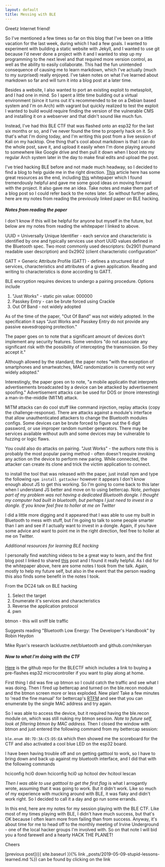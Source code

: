 ```yaml
---
layout: default
title: Messing with BLE
---
```


Greetz Internet friend!

So I've mentioned a few times so far on this blog that I've been on a little vacation for the last week, during which I had a few goals. I wanted to experiment with building a static website with Jekyll, and I wanted to use git because I'd never done a project with it and I wanted to step up my programming to the next level and that required more version control, as well as the ability to easily collaborate. This had the fun unintended consequence of causing me to learn markdown, which I've actually (much to my surprised) really enjoyed. I've taken notes on what I've learned about markdown so far and will turn it into a blog post at a later time.

Besides a website, I also wanted to port an existing exploit to metasploit, and I had one in mind. So I spent a little time building out a virtual environment (since it turns out it's recommended to be on a Debian based system and I'm on Arch) with vagrant but quickly realized to test the exploit I wanted to build would require finding the version of the vulnerable CMS and installing it on a webserver and that didn't sound like much fun.

Instead, I've had this BLE CTF that was flashed onto an esp32 for the last six months or so, and I've never found the time to properly hack on it. So that's what I'm doing today, and I'm writing this post from a live session of Kali on my hacktop. One thing that's cool about markdown is that I can do the whole post, save it, and upload it easily when I'm done playing around to somewhere like Google drive and then pull it down when I boot into my regular Arch system later in the day to make final edits and upload the post.

I've tried hacking BLE before and not made much headway, so I decided to find a blog to help guide me in the right direction. [This]("https://www.davidsopas.com/my-notes-on-hacking-ble-list-of-resources/") article here has some great resources as the end, including [this]("https://github.com/securing/docs/blob/master/whitepaper.pdf") whitepaper which I found tremendously helpful and gave me some good ideas on moving forward with the project. It also gave me an idea. Take notes and make them part of a blog post so I could refer back to the notes later. So without further adieu, here are my notes from reading the previously linked paper on BLE hacking.

#### *Notes from reading the paper*

I don't know if this will be helpful for anyone but myself in the future, but below are my notes from reading the whitepaper I linked to above.

UUID = Universally Unique Identifier - each service and characteristic is identified by one and typically services use short UUID values defined in the Bluetooth spec. Two most commonly used descriptors: 0x2901 (humand readable user description) and 0x2902 (client characteristic configuration"

GATT = Generic Attribute Profile (GATT) - defines a structured list of services, characteristics and attributes of a given application. Reading and writing to characteristics is done according to GATT. 

BLE encryption requires devices to undergo a pairing procedure. Options include 

1. "Just Works" - static pin value: 000000
1. Passkey Entry - can be brute forced using Crackle
1. Out Of Band - not widely adopted

As of the time of the paper, "Out Of Band" was not widely adopted. In the specification it says "Just Works and Passkey Entry do not provide any passive eavesdropping protection." 

The paper goes on to note that a significant amount of devices don't implement any security features. Some vendors "do not associate any significant risk with the possibility of intercepting the transmission. So they accept it."

Although allowed by the standard, the paper notes "with the exception of smartphones and smartwatches, MAC randomization is currently not very widely adopted."

Interestingly, the paper goes on to note, "a mobile applicatin that interprets advertisements broadcasted by a device can be attacked by advertisement spoofing." Advertisement attacks can be used for DOS or \(more interesting\) a man-in-the-middle (MITM) attack.

MITM attacks can do cool stuff like command injection, replay attacks \(copy the challenge\-response\). There are attacks against a module's interface that allow unauthenticated attackers to change the Bluetooth modules configs. Some devices can be brute forced to figure out the 6 digit password, or use improper random number generators. There may be services available without auth and some devices may be vulnerable to fuzzing or logic flaws. 

You could also do attacks on pairing. "Just Works" - the authors note this is probably the most popular paring method - often doesn't require invoking any action on the device to perform new paring. While connected, the attacker can create its clone and trick the victim application to connect. 

to install the tool that was released with the paper, just install npm and type the following `npm install gattacker` however it appears I don't know enough about JS to get this working. So I'm going to come back to this later when I understand JS better and move on to using bettercap. *Note, perhaps part of my problem was not having a dedicated Bluetooth dongle. I thought my computer had built in bluetooth, but perhaps I just need to invest in a dongle. If you know feel free to holler at me on Twitter* 

I did a little more digging and it appeared that I was able to use my built in Bluetooth to mess with stuff, but I'm going to talk to some people smarter than I am and see if I actually want to invest in a dongle. Again, if you have some advice and want to point me in the right direction, feel free to holler at me on Twitter.

 *Additional resources for learning BLE hacking*

I personally find watching videos to be a great way to learn, and the first blog post I linked to shared [this]("https://www.youtube.com/watch?v=oP6sx2cObrY") post and I found it really helpful. As I did for the whitepaper above, here are some notes I took from the talk. Again, mostly to help my future self, but also in the event that the person reading this also finds some benefit in the notes I took.

From the DC24 talk on BLE hacking

1. Select the target 
1. Enumerate it's services and characteristics
1. Reverse the application protocol
1. pwn

btmon - this will sniff ble traffic

Suggests reading "Bluetooth Low Energy: The Developer's Handbook" by Robin Heydon

Mike Ryan's research lacklustre.net/bluetooth and github.com/mikeryan

#### *Now to what I'm doing with the CTF*

[Here]("https://github.com/hackgnar/ble_ctf") is the github repo for the BLECTF which includes a link to buying a pre-flashes esp32 microcontroller if you want to play along at home. 

First thing I did was fire up btmon so I could catch the traffic and see what I was doing. Then I fired up bettercap and turned on the ble.recon module and the btmon screen more or less exploded. New plan! Take a few minutes to 'read the fine manual' for bettercap's [RTFM]("https://www.bettercap.org/modules/ble/") and see that you can enumerate by the single MAC address and try again.

So I was able to access the device, but it required having the ble.recon module on, which was still nuking my btmon session. *Note to future self, look at filtering btmon by MAC address.* Then I closed the window with btmon and just entered the following command from my bettercap session:

`ble.enum 80:7D:3A:C5:D5:EA` which then showed me the scoreboard for the CTF and also activated a cool blue LED on the esp32 board.

I have been having trouble off and on getting gatttool to work, so I have to bring down and back up against my bluetooth interface, and I did that with the following commands


hciconfig hci0 down
hciconfig hci0 up
hcitool dev 
hcitool lescan


*Then I was able to use gatttool to get the first flag* is what I arrogantly wrote, assuming that it was going to work. But it didn't work. Like so much of my experience with mucking around with BLE, it was flaky and didn't work right. So I decided to call it a day and go run some errands.

In this end, here are my notes for my session playing with the BLE CTF. Like most of my times playing with BLE, I didn't have much success, but that's OK because I often learn more from failing than from success. Anyway, it's about time for me to head off to the monthly meeting of Irvine Underground - one of the local hacker groups I'm involved with. So on that note I will bid you a fond farewell and a hearty HACK THE PLANET!

Cheers

[previous post]({{ site.baseurl }}{% link _posts/2019-05-09-stupid-lessons-learned.md %}) can be found by clicking on the link
